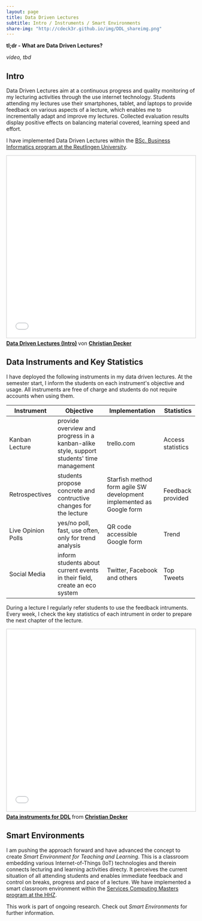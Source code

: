 ```yaml
---
layout: page
title: Data Driven Lectures
subtitle: Intro / Instruments / Smart Environments
share-img: "http://cdeck3r.github.io/img/DDL_shareimg.png"
---
```


**tl;dr - What are Data Driven Lectures?**

*video, tbd*

## Intro

Data Driven Lectures aim at a continuous progress and quality monitoring of my lecturing activities
through the use internet technology. Students attending my lectures use their smartphones, tablet, and laptops to provide feedback on various aspects of a lecture, which enables me to incrementally adapt and improve my lectures. Collected evaluation results display positive effects on balancing material covered, learning speed and effort.

I have implemented Data Driven Lectures within the [BSc. Business Informatics program at the Reutlingen University](http://www.inf.reutlingen-university.de/bachelor/wirtschaftsinformatik-wi/was-ist-wi/).

<iframe src="//www.slideshare.net/slideshow/embed_code/key/3N8wrLe3pPyNpi" width="595" height="485" frameborder="0" marginwidth="0" marginheight="0" scrolling="no" style="border:1px solid #CCC; border-width:1px; margin-bottom:5px; max-width: 100%;" allowfullscreen> </iframe> <div style="margin-bottom:5px"> <strong> <a href="//www.slideshare.net/secret/3N8wrLe3pPyNpi" title="Data Driven Lectures (Intro)" target="_blank">Data Driven Lectures (Intro)</a> </strong> von <strong><a href="//www.slideshare.net/ChristianDecker4" target="_blank">Christian Decker</a></strong> </div>

## Data Instruments and Key Statistics

I have deployed the following instruments in my data driven lectures. At the semester start, I inform the students on each instrument's objective and usage. All instruments are free of charge and students do not require accounts when using them.

|Instrument | Objective | Implementation| Statistics |
|---- | ---- | ----|----|
|Kanban Lecture | provide overview and progress in a kanban-alike style, support students' time management | trello.com| Access statistics |
|Retrospectives | students propose concrete and contructive changes for the lecture | Starfish method form agile SW development implemented as Google form| Feedback provided |
|Live Opinion Polls | yes/no poll, fast, use often, only for trend analysis | QR code accessible Google form | Trend
|Social Media | inform students about current events in their field, create an eco system | Twitter,  Facebook and others | Top Tweets 

During a lecture I regularly refer students to use the feedback intruments. 
Every week, I check the key statistics of each intrument in order to prepare the next chapter of the lecture. 

<iframe src="//www.slideshare.net/slideshow/embed_code/key/8S7yjP5wii09zI" width="595" height="485" frameborder="0" marginwidth="0" marginheight="0" scrolling="no" style="border:1px solid #CCC; border-width:1px; margin-bottom:5px; max-width: 100%;" allowfullscreen> </iframe> <div style="margin-bottom:5px"> <strong> <a href="//www.slideshare.net/ChristianDecker4/data-instrumentsforddl" title="Data instruments for DDL" target="_blank">Data instruments for DDL</a> </strong> from <strong><a href="https://www.slideshare.net/ChristianDecker4" target="_blank">Christian Decker</a></strong> </div>

## Smart Environments

I am pushing the approach forward and have advanced the concept to create *Smart Environment for Teaching and Learning*. This is a classroom embedding various Internet-of-Things (IoT) technologies and therein connects lecturing and learning activities directy. It perceives the current situation of all attending students and enables immediate feedback and control on breaks, progress and pace of a lecture. We have implemented a smart classroom environment within the [Services Computing Masters program at the HHZ](http://www.hhz.de/master/services-computing/).

This work is part of ongoing research. Check out *Smart Environments* for further information.
